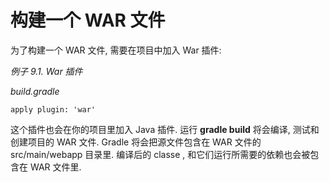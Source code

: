 # 构建一个 WAR 文件

为了构建一个 WAR 文件, 需要在项目中加入 War 插件:

*例子 9.1. War 插件*

*build.gradle*

    apply plugin: 'war'

这个插件也会在你的项目里加入 Java 插件. 运行 **gradle build** 将会编译, 测试和创建项目的 WAR 文件. Gradle 将会把源文件包含在 WAR 文件的 src/main/webapp 目录里. 编译后的 classe , 和它们运行所需要的依赖也会被包含在 WAR 文件里.
